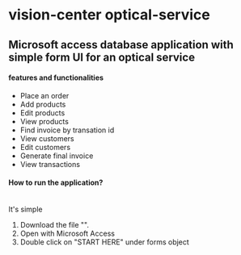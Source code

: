 # vision-center optical-service
<h2>Microsoft access database application with simple form UI for an optical service</h2>
<h4>features and functionalities</h4>
         <ul>
         <li>Place an order</li>
         <li>Add products</li>
         <li>Edit products</li>
         <li>View products</li>
         <li>Find invoice by transation id</li>
         <li>View customers</li>
         <li>Edit customers</li>
         <li>Generate final invoice</li>
         <li>View transactions</li>
         </ul>
<h4>How to run the application?</h4><br>It's simple
<ol>
         <li>Download the file "".</li>
         <li>Open with Microsoft Access</li>
         <li>Double click on "START HERE" under forms object</li>
</ol>

